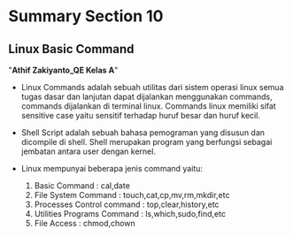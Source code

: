 # Summary Section 10
## Linux Basic Command
"**Athif Zakiyanto_QE Kelas A**"

-  Linux Commands adalah sebuah utilitas dari sistem operasi linux semua tugas dasar dan lanjutan dapat dijalankan menggunakan commands, commands dijalankan di terminal linux. Commands linux memiliki sifat sensitive case yaitu sensitif terhadap huruf besar dan huruf kecil.

-  Shell Script adalah sebuah bahasa pemograman yang disusun dan dicompile di shell. Shell merupakan program yang berfungsi sebagai jembatan antara user dengan kernel.
  
- Linux mempunyai beberapa jenis command yaitu:
  1. Basic Command : cal,date
  2. File System Command : touch,cat,cp,mv,rm,mkdir,etc
  3. Processes Control command : top,clear,history,etc
  4. Utilities Programs Command : ls,which,sudo,find,etc
  5. File Access : chmod,chown
